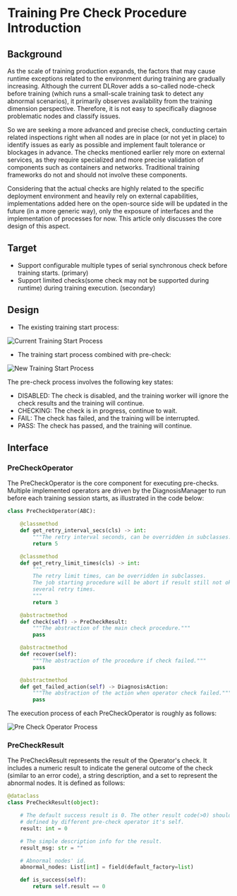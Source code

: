 # Training Pre Check Procedure Introduction

## Background

As the scale of training production expands, the factors that may cause 
runtime exceptions related to the environment during training are gradually 
increasing. Although the current DLRover adds a so-called node-check before 
training (which runs a small-scale training task to detect any abnormal 
scenarios), it primarily observes availability from the training dimension 
perspective. Therefore, it is not easy to specifically diagnose problematic 
nodes and classify issues. 

So we are seeking a more advanced and precise check, 
conducting certain related inspections right when all nodes are in place 
(or not yet in place) to identify issues as early as possible and implement 
fault tolerance or blockages in advance. The checks mentioned earlier rely more 
on external services, as they require specialized and more precise validation 
of components such as containers and networks. Traditional training frameworks 
do not and should not involve these components. 

Considering that the actual checks are highly related to the specific deployment 
environment and heavily rely on external capabilities, implementations added here 
on the open-source side will be updated in the future (in a more generic way), 
only the exposure of interfaces and the implementation of processes for now. 
This article only discusses the core design of this aspect.


## Target

- Support configurable multiple types of serial synchronous check before 
  training starts. (primary)
- Support limited checks(some check may not be supported during runtime) 
  during training execution. (secondary)

## Design

- The existing training start process:

<img src="../figures/current_start_process.png" alt="Current Training Start Process">

- The training start process combined with pre-check:

<img src="../figures/new_start_process.png" alt="New Training Start Process">

  The pre-check process involves the following key states:

  - DISABLED: The check is disabled, and the training worker will ignore the 
              check results and the training will continue.
  - CHECKING: The check is in progress, continue to wait.
  - FAIL: The check has failed, and the training will be interrupted.
  - PASS: The check has passed, and the training will continue.


## Interface

### PreCheckOperator
The PreCheckOperator is the core component for executing pre-checks. Multiple 
implemented operators are driven by the DiagnosisManager to run before each 
training session starts, as illustrated in the code below:

```python
class PreCheckOperator(ABC):

    @classmethod
    def get_retry_interval_secs(cls) -> int:
        """The retry interval seconds, can be overridden in subclasses."""
        return 5

    @classmethod
    def get_retry_limit_times(cls) -> int:
        """
        The retry limit times, can be overridden in subclasses.
        The job starting procedure will be abort if result still not ok after
        several retry times.
        """
        return 3

    @abstractmethod
    def check(self) -> PreCheckResult:
        """The abstraction of the main check procedure."""
        pass

    @abstractmethod
    def recover(self):
        """The abstraction of the procedure if check failed."""
        pass

    @abstractmethod
    def get_failed_action(self) -> DiagnosisAction:
        """The abstraction of the action when operator check failed."""
        pass
```

The execution process of each PreCheckOperator is roughly as follows:

<img src="../figures/pre_check_op.png" alt="Pre Check Operator Process">

### PreCheckResult

The PreCheckResult represents the result of the Operator's check. It includes 
a numeric result to indicate the general outcome of the check 
(similar to an error code), a string description, and a set to represent the 
abnormal nodes. It is defined as follows:

```python
@dataclass
class PreCheckResult(object):

    # The default success result is 0. The other result code(>0) should be
    # defined by different pre-check operator it's self.
    result: int = 0

    # The simple description info for the result.
    result_msg: str = ""

    # Abnormal nodes' id.
    abnormal_nodes: List[int] = field(default_factory=list)

    def is_success(self):
        return self.result == 0
```
